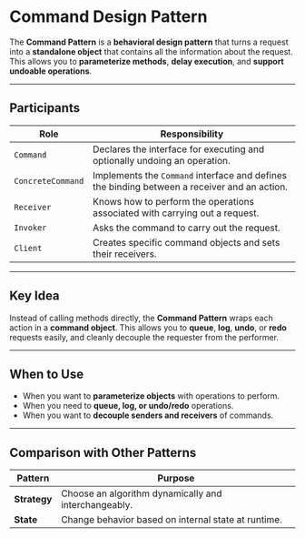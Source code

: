 # Command Design Pattern

The **Command Pattern** is a **behavioral design pattern** that turns a request into a **standalone object** that contains all the information about the request. This allows you to **parameterize methods**, **delay execution**, and **support undoable operations**.

---

## Participants

| Role          | Responsibility                                                                 |
|---------------|----------------------------------------------------------------------------------|
| `Command`     | Declares the interface for executing and optionally undoing an operation.       |
| `ConcreteCommand` | Implements the `Command` interface and defines the binding between a receiver and an action. |
| `Receiver`     | Knows how to perform the operations associated with carrying out a request.    |
| `Invoker`      | Asks the command to carry out the request.                                     |
| `Client`       | Creates specific command objects and sets their receivers.                     |

---

## Key Idea

Instead of calling methods directly, the **Command Pattern** wraps each action in a **command object**. This allows you to **queue**, **log**, **undo**, or **redo** requests easily, and cleanly decouple the requester from the performer.

---

## When to Use

- When you want to **parameterize objects** with operations to perform.
- When you need to **queue, log, or undo/redo** operations.
- When you want to **decouple senders and receivers** of commands.
---

## Comparison with Other Patterns

| Pattern        | Purpose                                                        |
|----------------|----------------------------------------------------------------|
| **Strategy**   | Choose an algorithm dynamically and interchangeably.           |
| **State**      | Change behavior based on internal state at runtime.            |